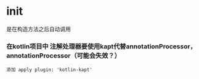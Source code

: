 # init
是在构造方法之后自动调用

### 在kotlin项目中 注解处理器要使用kapt代替annotationProcessor，annotationProcessor（可能会失效？）
    添加 apply plugin: 'kotlin-kapt'